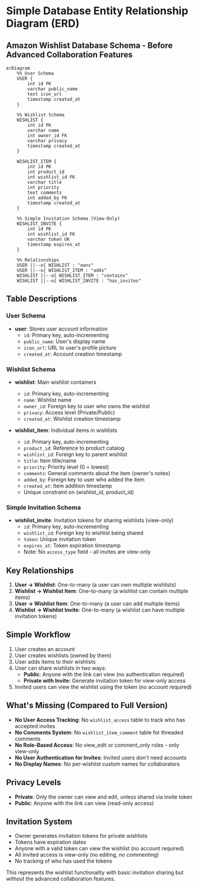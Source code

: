 # Simple Database Entity Relationship Diagram (ERD)

## Amazon Wishlist Database Schema - Before Advanced Collaboration Features

```mermaid
erDiagram
    %% User Schema
    USER {
        int id PK
        varchar public_name
        text icon_url
        timestamp created_at
    }

    %% Wishlist Schema
    WISHLIST {
        int id PK
        varchar name
        int owner_id FK
        varchar privacy
        timestamp created_at
    }

    WISHLIST_ITEM {
        int id PK
        int product_id
        int wishlist_id FK
        varchar title
        int priority
        text comments
        int added_by FK
        timestamp created_at
    }

    %% Simple Invitation Schema (View-Only)
    WISHLIST_INVITE {
        int id PK
        int wishlist_id FK
        varchar token UK
        timestamp expires_at
    }

    %% Relationships
    USER ||--o{ WISHLIST : "owns"
    USER ||--o{ WISHLIST_ITEM : "adds"
    WISHLIST ||--o{ WISHLIST_ITEM : "contains"
    WISHLIST ||--o{ WISHLIST_INVITE : "has_invites"
```

## Table Descriptions

### User Schema
- **user**: Stores user account information
  - `id`: Primary key, auto-incrementing
  - `public_name`: User's display name
  - `icon_url`: URL to user's profile picture
  - `created_at`: Account creation timestamp

### Wishlist Schema
- **wishlist**: Main wishlist containers
  - `id`: Primary key, auto-incrementing
  - `name`: Wishlist name
  - `owner_id`: Foreign key to user who owns the wishlist
  - `privacy`: Access level (Private/Public)
  - `created_at`: Wishlist creation timestamp

- **wishlist_item**: Individual items in wishlists
  - `id`: Primary key, auto-incrementing
  - `product_id`: Reference to product catalog
  - `wishlist_id`: Foreign key to parent wishlist
  - `title`: Item title/name
  - `priority`: Priority level (0 = lowest)
  - `comments`: General comments about the item (owner's notes)
  - `added_by`: Foreign key to user who added the item
  - `created_at`: Item addition timestamp
  - Unique constraint on (wishlist_id, product_id)

### Simple Invitation Schema
- **wishlist_invite**: Invitation tokens for sharing wishlists (view-only)
  - `id`: Primary key, auto-incrementing
  - `wishlist_id`: Foreign key to wishlist being shared
  - `token`: Unique invitation token
  - `expires_at`: Token expiration timestamp
  - Note: No `access_type` field - all invites are view-only

## Key Relationships

1. **User → Wishlist**: One-to-many (a user can own multiple wishlists)
2. **Wishlist → Wishlist Item**: One-to-many (a wishlist can contain multiple items)
3. **User → Wishlist Item**: One-to-many (a user can add multiple items)
4. **Wishlist → Wishlist Invite**: One-to-many (a wishlist can have multiple invitation tokens)

## Simple Workflow

1. User creates an account
2. User creates wishlists (owned by them)
3. User adds items to their wishlists
4. User can share wishlists in two ways:
   - **Public**: Anyone with the link can view (no authentication required)
   - **Private with Invite**: Generate invitation token for view-only access
5. Invited users can view the wishlist using the token (no account required)

## What's Missing (Compared to Full Version)

- **No User Access Tracking**: No `wishlist_access` table to track who has accepted invites
- **No Comments System**: No `wishlist_item_comment` table for threaded comments
- **No Role-Based Access**: No view_edit or comment_only roles - only view-only
- **No User Authentication for Invites**: Invited users don't need accounts
- **No Display Names**: No per-wishlist custom names for collaborators

## Privacy Levels

- **Private**: Only the owner can view and edit, unless shared via invite token
- **Public**: Anyone with the link can view (read-only access)

## Invitation System

- Owner generates invitation tokens for private wishlists
- Tokens have expiration dates
- Anyone with a valid token can view the wishlist (no account required)
- All invited access is view-only (no editing, no commenting)
- No tracking of who has used the tokens

This represents the wishlist functionality with basic invitation sharing but without the advanced collaboration features. 